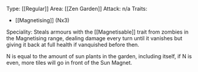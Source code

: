Type: [[Regular]]
Area: [[Zen Garden]]
Attack: n/a
Traits:
- [[Magnetising]] (Nx3)

Speciality: Steals armours with the [[Magnetisable]] trait from zombies in the Magnetising range, dealing damage every turn until it vanishes but giving it back at full health if vanquished before then.

N is equal to the amount of sun plants in the garden, including itself, if N is even, more tiles will go in front of the Sun Magnet.